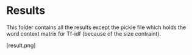 # Results 

This folder contains all the results except the pickle file which holds the word context matrix for Tf-idf (because of the size contraint).

[result.png]
